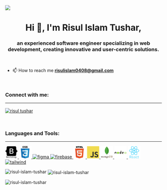 <img align="center" width="full" src="https://www.digitaladlectio.com/wp-content/uploads/2020/04/New-PNC-Animated-Banners.gif">
<h1 align="center">Hi 👋, I'm Risul Islam Tushar,</h1>
<h3 align="center">an experienced software engineer specializing in web development, creating innovative and user-centric solutions.</h3>
<br>

- 📫 How to reach me **risulislam0408@gmail.com**
<br>

<h3 align="left">Connect with me:</h3>
<hr>
<p align="left">
<a href="https://fb.com/risul tushar" target="blank"><img align="center" src="https://raw.githubusercontent.com/rahuldkjain/github-profile-readme-generator/master/src/images/icons/Social/facebook.svg" alt="risul tushar" height="30" width="40" /></a>
</p>
<br>
<h3 align="left">Languages and Tools:</h3><hr>
<p align="left"> <a href="https://getbootstrap.com" target="_blank" rel="noreferrer"> <img src="https://raw.githubusercontent.com/devicons/devicon/master/icons/bootstrap/bootstrap-plain-wordmark.svg" alt="bootstrap" width="40" height="40"/> </a> <a href="https://www.w3schools.com/css/" target="_blank" rel="noreferrer"> <img src="https://raw.githubusercontent.com/devicons/devicon/master/icons/css3/css3-original-wordmark.svg" alt="css3" width="40" height="40"/> </a> <a href="https://www.figma.com/" target="_blank" rel="noreferrer"> <img src="https://www.vectorlogo.zone/logos/figma/figma-icon.svg" alt="figma" width="40" height="40"/> </a> <a href="https://firebase.google.com/" target="_blank" rel="noreferrer"> <img src="https://www.vectorlogo.zone/logos/firebase/firebase-icon.svg" alt="firebase" width="40" height="40"/> </a> <a href="https://www.w3.org/html/" target="_blank" rel="noreferrer"> <img src="https://raw.githubusercontent.com/devicons/devicon/master/icons/html5/html5-original-wordmark.svg" alt="html5" width="40" height="40"/> </a> <a href="https://developer.mozilla.org/en-US/docs/Web/JavaScript" target="_blank" rel="noreferrer"> <img src="https://raw.githubusercontent.com/devicons/devicon/master/icons/javascript/javascript-original.svg" alt="javascript" width="40" height="40"/> </a> <a href="https://www.mongodb.com/" target="_blank" rel="noreferrer"> <img src="https://raw.githubusercontent.com/devicons/devicon/master/icons/mongodb/mongodb-original-wordmark.svg" alt="mongodb" width="40" height="40"/> </a> <a href="https://nodejs.org" target="_blank" rel="noreferrer"> <img src="https://raw.githubusercontent.com/devicons/devicon/master/icons/nodejs/nodejs-original-wordmark.svg" alt="nodejs" width="40" height="40"/> </a> <a href="https://reactjs.org/" target="_blank" rel="noreferrer"> <img src="https://raw.githubusercontent.com/devicons/devicon/master/icons/react/react-original-wordmark.svg" alt="react" width="40" height="40"/> </a> <a href="https://tailwindcss.com/" target="_blank" rel="noreferrer"> <img src="https://www.vectorlogo.zone/logos/tailwindcss/tailwindcss-icon.svg" alt="tailwind" width="40" height="40"/> </a> </p>

<p><img align="left" src="https://github-readme-stats.vercel.app/api/top-langs?username=risul-islam-tushar&show_icons=true&locale=en&layout=compact" alt="risul-islam-tushar" /></p>

<p>&nbsp;<img align="center" src="https://github-readme-stats.vercel.app/api?username=risul-islam-tushar&show_icons=true&locale=en" alt="risul-islam-tushar" /></p>

<p><img align="center" src="https://github-readme-streak-stats.herokuapp.com/?user=risul-islam-tushar&" alt="risul-islam-tushar" /></p>

